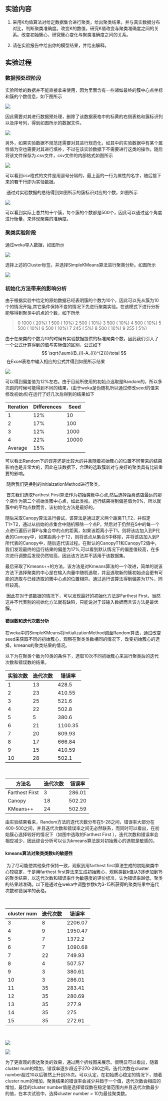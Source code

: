 ## 实验内容

1.    采用K均值算法对给定数据集合进行聚类，给出聚类结果，并与真实数据分布对比，判断聚类准确度。改变K的数值，研究K值改变与聚类准确度之间的关系。改变初始簇心，研究簇心变化与聚类准确度之间的关系。

2.    请在实验报告中给出你的模型结果，并给出解释。



## 实验过程

### 数据预处理阶段

​	实验所给的数据并不能直接拿来使用，因为里面含有一些诸如最终的簇中心点坐标和簇的个数信息，如下图所示

![](0.png)

因此需要对其进行数据预处理，删除了该数据表格中的标黄的右侧表格和簇标识列以及序号列，得到如图所示的数据文件。

![](1.png)

另外，如果实验数据不规范还需要对其进行规范化，如其中的实验数据中有某个属性值为空也需要对其进行填补，不过在该实验数据下不需要进行这类的操作。随后将该文件保存为.csv文件，csv文件的内部格式如图所示

![](2.png)

可以看到csv格式的文件是用逗号分隔的，最上面的一行为属性的名字，随后接下来的若干行即为实验数据。

​	通过对实验数据的总结得到如图所示的簇标识对应的个数，如图所示

![](4.png)

​	可以看到实际上总共的十个簇，每个簇的个数都是500个，因此可以通过这个角度进行衡量，来体现聚类的准确度。

### 聚类实验阶段

通过weka导入数据，如图所示

![](3.png)

选择上述的Cluster标签，并选择SimpleKMeans算法进行聚类分析。如图所示

![](5.png)

### 初始化方法带来的影响分析

​	由于根据实验中给定的原始数据已经表明簇的个数为10个，因此可以先从簇为10个的情况开始,其它条件保持不变的情况下先进行聚类实验。在该模式下进行分析能够得到聚类中的点的个数，如下所示

> 0      1000 ( 20%)
> 1       500 ( 10%)
> 2       500 ( 10%)
> 3       500 ( 10%)
> 4       500 ( 10%)
> 5       500 ( 10%)
> 6       500 ( 10%)
> 7       245 (  5%)
> 8       500 ( 10%)
> 9       255 (  5%)

​	由于在聚类的个数为10的时候有实验数据提供的标准聚类个数，因此我们引入了一个公式计算得到的值与实际值的区别，公式如下
$$
\sqrt{\sum({B_{i}-A_{i})^{2}}}/total
$$
​	在Excel表格中输入相应的公式并得到如图所示结果

![](6.png)

​	可以得到偏差值为12%左右。由于目前所使用的初始点选取是Random的，所以多次跑的时候可能得到不同的结果，(由于weka是伪随机所以通过修改seed的值来修改初始点)在运行了好几次后得到的结果如下

| Iteration | Differences | Seed  |
| --------- | ----------- | ----- |
| 1         | 12%         | 10    |
| 2         | 17%         | 100   |
| 3         | 12%         | 1000  |
| 4         | 22%         | 10000 |
| Average   | 15%         |       |

​	可以看出Random下的误差还是比较大的并且随着初始簇心的位置不同带来的结果影响也是非常大的，因此在该数据下，合理的选取簇新对与良好的聚类具有比较重要的影响。

​	随后我们更换别的initialzationMethod进行聚类。

​	首先我们选取Farthest First算法作为初始类簇中心点,然后选择距离该店最远的那个店作为第二个初始类簇中心点，如此类推。运行结果得到偏差值为0%，所以就簇中的平均点数而言，该初始化方法是最好的。

​	随后采取Canopy算法进行尝试，该算法是通过定义两个距离T1,T2，并假定T1>T2，通过从初始的点集合中随机移除一个点P，然后对于仍然在S中的每一个点进行遍历计算P与集合中的点的距离，如果该距离小于T1，则将该店加入到P代表的Canopy中，如果距离小于T2，则将该点从集合S中移除，并将该店加入到P所代表的Canopy中，随后迭代该过程。在默认的CanopyT1和CanopyT2值中，我们发现最终的运行结果的偏差为17%,可以看到默认情况下的偏差值较高，在多次进行调整后发现仍然较高，因此该方法并不适用于该数据集。

​	最后采取了Kmeans++的方法，该方法是对Kmeans算法的一个改进，简单的说该方法下选择聚类的中心是在输入向量中随机选取，并且选取新的簇初始点会更有可能的选取与已经选取的簇中心点的位置相异。通过运行该算法得到偏差为17%，同样较高。

​	因此在对于该数据的情况下，可以发现最好的初始化方法是Farthest First，当然这并不代表别的初始化方法就有缺陷，只能说对于该输入数据而言该方法是最优解。



#### 错误数和迭代次数分析

在weka中的SimpleKMeans将initializationMethod调至Random算法，通过改变seed来获取不同的初始簇心，观察在聚类类数相同的情况下，改变初始簇心的选择，kmeans的聚类结果的情况。

以下为在聚类个数为10类的条件下，选取10次不同初始簇心来进行聚类后的迭代次数和错误数的结果。

| 实验次数 | 迭代次数 | 错误率     |
| ---- | ---- | ------- |
| 1    | 13   | 428.5   |
| 2    | 23   | 410.55  |
| 3    | 25   | 521.6   |
| 4    | 22   | 502.8   |
| 5    | 5    | 380.6   |
| 6    | 21   | 1100.35 |
| 7    | 20   | 809.93  |
| 8    | 17   | 666.84  |
| 9    | 15   | 410.59  |
| 10   | 28   | 502.1   |

​	

| 方法名            | 迭代次数 | 错误率    |
| -------------- | ---- | ------ |
| Farthest First | 3    | 286.01 |
| Canopy         | 18   | 502.20 |
| KMeans++       | 24   | 502.59 |



​	由实验结果看来，Random方法的迭代次数分布在5-28之间，错误率大部分在400-500之间，并且迭代次数和错误率之间无必然联系，而同时可以看出，在初始簇心选择较好的情况下（如图中选取的Farthest First ），迭代次数和错误率会相应减少，因此综合分析可以认为kmeans算法是对初始簇心的选取是敏感的。

#### kmeans算法对聚类类数k的敏感性

​	为了尽可能使其他条件保持一致，观察到用farthest first算法生成的初始聚类中心较稳定，于是用farthest first算法来生成初始簇心，观察类数k值从3逐步加到15的聚类结果，以迭代次数和错误率作为敏感度的评价标准，认为错误率越低，聚类的结果越准确。以下是通过在weka中调整参数k为3-15所获得的聚类结果中迭代次数和错误率的表格。

​	

| cluster num | 迭代次数 | 错误率     |
| ----------- | ---- | ------- |
| 3           | 8    | 2206.07 |
| 4           | 9    | 1950.47 |
| 5           | 7    | 1372.2  |
| 6           | 7    | 1090.68 |
| 7           | 22   | 749.93  |
| 8           | 4    | 507.57  |
| 9           | 3    | 380.61  |
| 10          | 3    | 286.01  |
| 11          | 35   | 283.41  |
| 12          | 35   | 280.69  |
| 13          | 35   | 277.9   |
| 14          | 35   | 275     |
| 15          | 35   | 272.61  |

​	


![](7.png)





![](8.png)


​	为了更直观的表达聚类的效果，通过两个折线图来展示。很明显可以看出，随着cluster num的增加，错误率逐步趋近于270-280之间，迭代次数在cluster number超过10以后骤然上升到35次。可以认定，在初始质心稳定的情况下，随着cluster num的增加，聚类结果的错误率会减少并趋于一个值，迭代次数会相应的增加，最佳的cluster number值是选择错误数在稳定值范围内并且迭代次数最少的值，在本次试验中，选择cluster number = 10为最佳聚类数。

